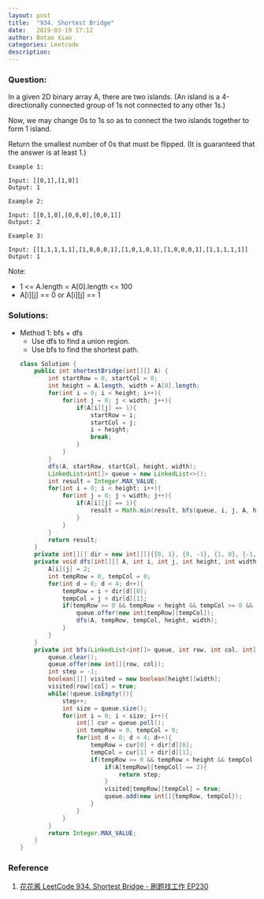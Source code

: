 ```yaml
---
layout: post
title:  "934. Shortest Bridge"
date:   2019-03-19 17:12
author: Botao Xiao
categories: Leetcode
description:
---
```

### Question:
In a given 2D binary array A, there are two islands.  (An island is a 4-directionally connected group of 1s not connected to any other 1s.)

Now, we may change 0s to 1s so as to connect the two islands together to form 1 island.

Return the smallest number of 0s that must be flipped.  (It is guaranteed that the answer is at least 1.)

 
```
Example 1:

Input: [[0,1],[1,0]]
Output: 1

Example 2:

Input: [[0,1,0],[0,0,0],[0,0,1]]
Output: 2

Example 3:

Input: [[1,1,1,1,1],[1,0,0,0,1],[1,0,1,0,1],[1,0,0,0,1],[1,1,1,1,1]]
Output: 1
```
 

Note:
* 1 <= A.length = A[0].length <= 100
* A[i][j] == 0 or A[i][j] == 1

### Solutions:
* Method 1: bfs + dfs
	* Use dfs to find a union region.
	* Use bfs to find the shortest path.
	```Java
	class Solution {
		public int shortestBridge(int[][] A) {
			int startRow = 0, startCol = 0;
			int height = A.length, width = A[0].length;
			for(int i = 0; i < height; i++){
				for(int j = 0; j < width; j++){
					if(A[i][j] == 1){
						startRow = i;
						startCol = j;
						i = height;
						break;
					}
				}
			}
			dfs(A, startRow, startCol, height, width);
			LinkedList<int[]> queue = new LinkedList<>();
			int result = Integer.MAX_VALUE;
			for(int i = 0; i < height; i++){
				for(int j = 0; j < width; j++){
					if(A[i][j] == 1){
						result = Math.min(result, bfs(queue, i, j, A, height, width));
					}
				}
			}
			return result;
		}
		private int[][] dir = new int[][]{{0, 1}, {0, -1}, {1, 0}, {-1, 0}};
		private void dfs(int[][] A, int i, int j, int height, int width, LinkedList<int[]> queue){
			A[i][j] = 2;
			int tempRow = 0, tempCol = 0;
			for(int d = 0; d < 4; d++){
				tempRow = i + dir[d][0];
				tempCol = j + dir[d][1];
				if(tempRow >= 0 && tempRow < height && tempCol >= 0 && tempCol < width && A[tempRow][tempCol] == 1){
					queue.offer(new int[tempRow][tempCol]);
					dfs(A, tempRow, tempCol, height, width);
				}
			}
		}
		private int bfs(LinkedList<int[]> queue, int row, int col, int[][] A, int height, int width){
			queue.clear();
			queue.offer(new int[]{row, col});
			int step = -1;
			boolean[][] visited = new boolean[height][width];
			visited[row][col] = true;
			while(!queue.isEmpty()){
				step++;
				int size = queue.size();
				for(int i = 0; i < size; i++){
					int[] cur = queue.poll();
					int tempRow = 0, tempCol = 0;
					for(int d = 0; d < 4; d++){
						tempRow = cur[0] + dir[d][0];
						tempCol = cur[1] + dir[d][1];
						if(tempRow >= 0 && tempRow < height && tempCol >= 0 && tempCol < width && !visited[tempRow][tempCol] && A[tempRow][tempCol] != 1){
							if(A[tempRow][tempCol] == 2){
								return step;
							}
							visited[tempRow][tempCol] = true;
							queue.add(new int[]{tempRow, tempCol});
						}
					}
				}
			}
			return Integer.MAX_VALUE;
		}
	}
	```

### Reference
1. [花花酱 LeetCode 934. Shortest Bridge - 刷题找工作 EP230](https://www.youtube.com/watch?v=JU-g1mNUaSE)